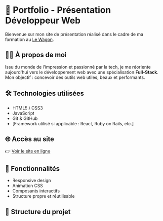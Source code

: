 # 🚀 Portfolio - Présentation Développeur Web

Bienvenue sur mon site de présentation réalisé dans le cadre de ma formation au [Le Wagon](https://www.lewagon.com/).

## 👨‍💻 À propos de moi

Issu du monde de l'impression et passionné par la tech, je me réoriente aujourd'hui vers le développement web avec une spécialisation **Full-Stack**. Mon objectif : concevoir des outils web utiles, beaux et performants.

## 🛠️ Technologies utilisées

- HTML5 / CSS3
- JavaScript
- Git & GitHub
- [Framework utilisé si applicable : React, Ruby on Rails, etc.]

## 🌐 Accès au site

👉 [Voir le site en ligne](https://bios-afk.github.io/Site_From_Wagon)


## 🔧 Fonctionnalités

- Responsive design
- Animation CSS
- Composants interactifs
- Structure propre et réutilisable

## 📁 Structure du projet
